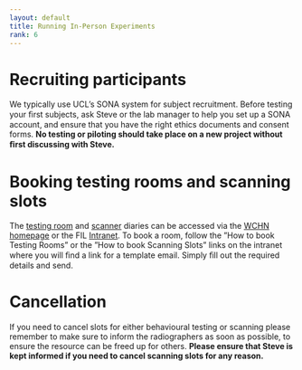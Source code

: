 ```yaml
---
layout: default
title: Running In-Person Experiments
rank: 6
---
```



# Recruiting participants

We typically use UCL’s SONA system for subject recruitment. Before testing your ﬁrst subjects, ask Steve or the lab manager to help you set up a SONA account, and ensure that you have the right ethics documents and consent forms. **No testing or piloting should take place on a new project without ﬁrst discussing with Steve.**

# Booking testing rooms and scanning slots

The [testing room](http://intranet.fil.ion.ucl.ac.uk/bookings/week.php) and [scanner](http://intranet.fil.ion.ucl.ac.uk/bookings/week.php) diaries can be accessed via the [WCHN homepage](https://www.fil.ion.ucl.ac.uk/) or the FIL [Intranet](http://intranet.fil.ion.ucl.ac.uk/). To book a room, follow the ”How to book Testing Rooms” or the ”How to book Scanning Slots” links on the intranet where you will ﬁnd a link for a template email. Simply ﬁll out the required details and send.

# Cancellation

If you need to cancel slots for either behavioural testing or scanning please remember to make sure to inform the radiographers as soon as possible, to ensure the resource can be freed up for others. **Please ensure that Steve is kept informed if you need to cancel scanning slots for any reason.**
